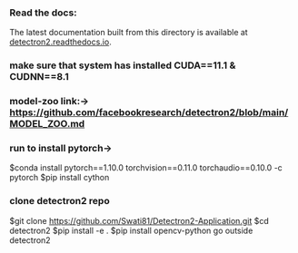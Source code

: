 ### Read the docs:

The latest documentation built from this directory is available at [detectron2.readthedocs.io](https://detectron2.readthedocs.io/).
### make sure that system has installed CUDA==11.1 & CUDNN==8.1

### model-zoo link:-> https://github.com/facebookresearch/detectron2/blob/main/MODEL_ZOO.md

### run to install pytorch->
$conda install pytorch==1.10.0 torchvision==0.11.0 torchaudio==0.10.0 -c pytorch
$pip install cython
### clone detectron2 repo
$git clone https://github.com/Swati81/Detectron2-Application.git
$cd detectron2
$pip install -e .
$pip install opencv-python
go outside detectron2
